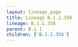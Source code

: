 ```yaml
---
layout: lineage_page
title: Lineage B.1.1.358
lineage: B.1.1.358
parent: B.1.1
children: ['B.1.1.358']
---
```

